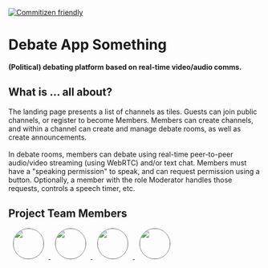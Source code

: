 [![Commitizen friendly](https://img.shields.io/badge/commitizen-friendly-brightgreen.svg)](http://commitizen.github.io/cz-cli/)

# Debate App Something

**(Political) debating platform based on real-time video/audio comms.**

## What is ... all about?

The landing page presents a list of channels as tiles. Guests can join public channels, or register to become Members. Members can create channels, and within a channel can create and manage debate rooms, as well as create announcements.
<br><br>
In debate rooms, members can debate using real-time peer-to-peer audio/video streaming (using WebRTC) and/or text chat. Members must have a "speaking permission" to speak, and can request permission using a button. Optionally, a member with the role Moderator handles those requests, controls a speech timer, etc.

## Project Team Members

<a href="https://github.com/dripstaltd">
  <img src="https://github.com/dripstaltd.png" width="60px" hspace="10" style="border-radius: 100px; outline: solid 1px gray;outline-offset: -0.5px;">
</a>
<a href="https://github.com/nortonph">
  <img src="https://github.com/nortonph.png" width="60px" hspace="10" style="border-radius: 100px; outline: solid 1px gray;outline-offset: -0.5px;">
</a>
<a href="https://github.com/j7sus">
  <img src="https://github.com/j7sus.png" width="60px" hspace="10" style="border-radius: 100px; outline: solid 1px gray;outline-offset: -0.5px;">
</a>
<a href="https://github.com/toldpixel">
  <img src="https://github.com/toldpixel.png" width="60px" hspace="10" style="border-radius: 100px; outline: solid 1px gray;outline-offset: -0.5px;">
</a>
